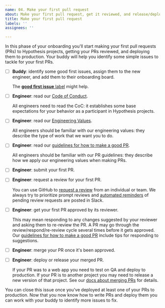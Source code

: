 ```yaml
---
name: 04. Make your first pull request
about: Make your first pull request, get it reviewed, and release/deploy it to production.
title: Make your first pull request
labels: ''
assignees: ''

---
```


In this phase of your onboarding you'll start making your first pull requests (PRs) to Hypothesis projects, getting your PRs reviewed, and deploying them to production. Your buddy will help you identify some simple issues to tackle for your first PRs.

- [ ] **Buddy**: identify some good first issues, assign them to the new engineer, and add them to their onboarding board.

  The [**good first issue** label](https://github.com/issues?q=org%3Ahypothesis+is%3Aopen+is%3Aissue+label%3A%22good+first+issue%22) might help.

- [ ] **Engineer**: read our [Code of Conduct](https://github.com/hypothesis/.github/blob/main/CODE_OF_CONDUCT.md).

  All engineers need to read the CoC: it establishes some base expectations for your behavior as a participant in Hypothesis projects.

- [ ] **Engineer**: read our [Engineering Values](https://web.hypothes.is/jobs/engineering-values/).

  All engineers should be familiar with our engineering values: they describe the type of work that we want you to do.

- [ ] **Engineer**: read our [guidelines for how to make a good PR][1].

  All engineers should be familiar with our PR guidelines: they describe how we apply our engineering values when making PRs.

- [ ] **Engineer**: submit your first PR.

- [ ] **Engineer**: request a review for your first PR.

  You can use GitHub to [request a review](https://docs.github.com/en/pull-requests/collaborating-with-pull-requests/proposing-changes-to-your-work-with-pull-requests/requesting-a-pull-request-review) from an individual or team. We always try to prioritize prompt reviews and [automated reminders](https://docs.github.com/en/organizations/managing-organization-settings/managing-scheduled-reminders-for-your-organization) of pending review requests are posted in Slack.

- [ ] **Engineer**: get your first PR approved by its reviewer.

  This may mean responding to any changes suggested by your reviewer and asking them to re-review the PR. A PR may go through the review/respond/re-review cycle several times before it gets approved. Our [guidelines for how to make a good PR][1] include tips for responding to suggestions.

- [ ] **Engineer**: merge your PR once it's been approved.

- [ ] **Engineer**: deploy or release your merged PR.

  If your PR was to a web app you need to test on QA and deploy to production. If your PR is to another project you may need to release a new version of that project. See our [docs about merging PRs](https://github.com/hypothesis/onboarding/blob/main/docs/merging.md) for details.

[1]: https://stackoverflow.com/c/hypothesis/questions/385/386

You can close this issue once you've deployed at least one of your PRs to production. Now that you now know how to write PRs and deploy them you can work with your buddy to identify more issues to fix.

